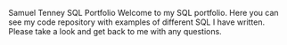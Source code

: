 Samuel Tenney SQL Portfolio
Welcome to my SQL portfolio. Here you can see my code repository with examples of different SQL I have written. Please take a look and get back to me with any questions.

